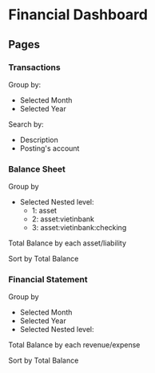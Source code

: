 # Financial Dashboard

## Pages

### Transactions

Group by:

- Selected Month
- Selected Year

Search by:

- Description
- Posting's account

### Balance Sheet

Group by

- Selected Nested level:
    - 1: asset
    - 2: asset:vietinbank
    - 3: asset:vietinbank:checking

Total Balance by each asset/liability

Sort by Total Balance


### Financial Statement

Group by

- Selected Month
- Selected Year
- Selected Nested level:

Total Balance by each revenue/expense

Sort by Total Balance
